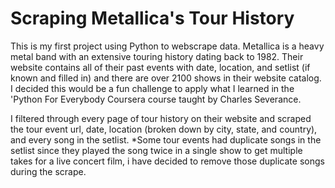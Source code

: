 # Scraping Metallica's Tour History

This is my first project using Python to webscrape data. Metallica is a heavy metal band with an extensive touring history dating back to 1982. Their website contains all of their past events with date, location, and setlist (if known and filled in) and there are over 2100 shows in their website catalog. I decided this would be a fun challenge to apply what I learned in the 'Python For Everybody Coursera course taught by Charles Severance.

I filtered through every page of tour history on their website and scraped the tour event url, date, location (broken down by city, state, and country), and every song in the setlist. *Some tour events had duplicate songs in the setlist since they played the song twice in a single show to get multiple takes for a live concert film, i have decided to remove those duplicate songs during the scrape.
